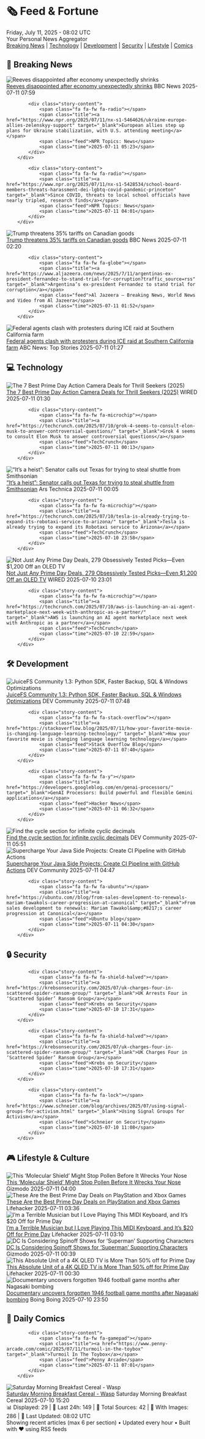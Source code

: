<!-- Processing 54 RSS feeds at 2025-07-11 08:01:42 UTC -->
<!-- Processing: XKCD -->
<!-- Processing: Saturday Morning Breakfast Cereal -->
<!-- Processing: Penny Arcade -->
<!-- Processing: Poorly Drawn Lines -->
<!-- Processing: Garfield -->
<!-- Processing: Dilbert -->
<!-- Processing: Girl Genius -->
<!-- Processing: CNN Top Stories -->
<!-- Processing: BBC World News -->
<!-- Processing: BBC Breaking News -->
<!-- Processing: NPR News -->
<!-- Processing: CBC News -->
<!-- Error processing https://rss.cbc.ca/lineup/topstories.xml: The read operation timed out -->
<!-- Processing: Reuters Top News -->
<!-- Processing: Associated Press Breaking -->
<!-- Processing: ABC News Breaking -->
<!-- Processing: Sky News World -->
<!-- Processing: TechCrunch -->
<!-- Processing: The Verge -->
<!-- Processing: Slashdot -->
<!-- Processing: Lobsters Python -->
<!-- Processing: Dev.to -->
<!-- Processing: Phoronix Linux News -->
<!-- Processing: It's FOSS -->
<!-- Error processing https://itsfoss.com/rss/: The read operation timed out -->
<!-- Processing: OMG! Ubuntu -->
<!-- Processing: Linux.com -->
<!-- Processing: Red Hat Blog -->
<!-- Processing: GitLab Blog -->
<!-- Processing: DZone -->
<!-- Processing: Martin Fowler -->
<!-- Processing: Coding Horror -->
<!-- Processing: The Pragmatic Engineer -->
<!-- Processing: Lifehacker -->
<!-- Processing: Gizmodo -->
<!-- Processing: Krebs on Security -->
<!-- Generated 6 new posts out of 34 feeds processed -->
<div class="newspaper-header">
    <h1 class="newspaper-title">🗞️ Feed & Fortune</h1>
    <div class="newspaper-date">Friday, July 11, 2025 - 08:02 UTC</div>
    <div class="newspaper-subtitle">Your Personal News Aggregator</div>
</div>

<div class="newspaper-nav">
    <a href="#breaking">Breaking News</a> |
    <a href="#tech">Technology</a> |
    <a href="#dev">Development</a> |
    <a href="#security">Security</a> |
    <a href="#lifestyle">Lifestyle</a> |
    <a href="#webcomics">Comics</a>
</div>

<div class="news-section breaking-news" id="breaking">
<h2 class="section-header">🚨 Breaking News</h2>
<div class="stories-container">
<div class="story">
            <img src="https://ichef.bbci.co.uk/ace/standard/240/cpsprodpb/6d50/live/30b6dbe0-5e20-11f0-bbf2-09f80948283f.jpg" alt="Reeves disappointed after economy unexpectedly shrinks" class="story-image" loading="lazy" onerror="this.style.display='none'">
            <div class="story-content">
                <span class="fa fa-fw fa-flag"></span>
                <span class="title"><a href="https://www.bbc.com/news/articles/cq6mvem8neno" target="_blank">Reeves disappointed after economy unexpectedly shrinks</a></span>
                <span class="feed">BBC News</span>
                <span class="time">2025-07-11 07:59</span>
            </div>
        </div>
<div class="story">
            
            <div class="story-content">
                <span class="fa fa-fw fa-radio"></span>
                <span class="title"><a href="https://www.npr.org/2025/07/11/nx-s1-5464626/ukraine-europe-allies-zelenskyy-support" target="_blank">European allies step up plans for Ukraine stabilization, with U.S. attending meeting</a></span>
                <span class="feed">NPR Topics: News</span>
                <span class="time">2025-07-11 05:23</span>
            </div>
        </div>
<div class="story">
            
            <div class="story-content">
                <span class="fa fa-fw fa-radio"></span>
                <span class="title"><a href="https://www.npr.org/2025/07/11/nx-s1-5428534/school-board-members-threats-harassment-dei-lgbtq-covid-pandemic-princeton" target="_blank">Since COVID, threats to local school officials have nearly tripled, research finds</a></span>
                <span class="feed">NPR Topics: News</span>
                <span class="time">2025-07-11 04:01</span>
            </div>
        </div>
<div class="story">
            <img src="https://ichef.bbci.co.uk/ace/standard/240/cpsprodpb/c392/live/d7a4dfd0-5df6-11f0-870f-597d22515ef1.jpg" alt="Trump threatens 35% tariffs on Canadian goods" class="story-image" loading="lazy" onerror="this.style.display='none'">
            <div class="story-content">
                <span class="fa fa-fw fa-earth-americas"></span>
                <span class="title"><a href="https://www.bbc.com/news/articles/cvg819n954mo" target="_blank">Trump threatens 35% tariffs on Canadian goods</a></span>
                <span class="feed">BBC News</span>
                <span class="time">2025-07-11 02:20</span>
            </div>
        </div>
<div class="story">
            
            <div class="story-content">
                <span class="fa fa-fw fa-globe"></span>
                <span class="title"><a href="https://www.aljazeera.com/news/2025/7/11/argentinas-ex-president-fernandez-to-stand-trial-for-corruption?traffic_source=rss" target="_blank">Argentina’s ex-president Fernandez to stand trial for corruption</a></span>
                <span class="feed">Al Jazeera – Breaking News, World News and Video from Al Jazeera</span>
                <span class="time">2025-07-11 01:52</span>
            </div>
        </div>
<div class="story">
            <img src="https://s.abcnews.com/images/US/raid-2-abc-er-250710_1752181357445_hpMain_4x3t_384.jpg" alt="Federal agents clash with protesters during ICE raid at Southern California farm" class="story-image" loading="lazy" onerror="this.style.display='none'">
            <div class="story-content">
                <span class="fa fa-fw fa-tv"></span>
                <span class="title"><a href="https://abcnews.go.com/US/federal-agents-clash-protesters-ice-raid-southern-california/story?id=123657572" target="_blank">Federal agents clash with protesters during ICE raid at Southern California farm</a></span>
                <span class="feed">ABC News: Top Stories</span>
                <span class="time">2025-07-11 01:27</span>
            </div>
        </div>
</div>
</div>
<div class="news-section tech-news" id="tech">
<h2 class="section-header">💻 Technology</h2>
<div class="stories-container">
<div class="story">
            <img src="https://media.wired.com/photos/686c28a46f1cf52d58e8f245/master/pass/7.jpg" alt="The 7 Best Prime Day Action Camera Deals for Thrill Seekers (2025)" class="story-image" loading="lazy" onerror="this.style.display='none'">
            <div class="story-content">
                <span class="fa fa-fw fa-bolt"></span>
                <span class="title"><a href="https://www.wired.com/gallery/prime-day-deals-on-action-cameras-2025-1/" target="_blank">The 7 Best Prime Day Action Camera Deals for Thrill Seekers (2025)</a></span>
                <span class="feed">WIRED</span>
                <span class="time">2025-07-11 01:30</span>
            </div>
        </div>
<div class="story">
            
            <div class="story-content">
                <span class="fa fa-fw fa-microchip"></span>
                <span class="title"><a href="https://techcrunch.com/2025/07/10/grok-4-seems-to-consult-elon-musk-to-answer-controversial-questions/" target="_blank">Grok 4 seems to consult Elon Musk to answer controversial questions</a></span>
                <span class="feed">TechCrunch</span>
                <span class="time">2025-07-11 00:13</span>
            </div>
        </div>
<div class="story">
            <img src="https://cdn.arstechnica.net/wp-content/uploads/2025/06/news-063025b-lg-500x500.jpg" alt="“It’s a heist”: Senator calls out Texas for trying to steal shuttle from Smithsonian" class="story-image" loading="lazy" onerror="this.style.display='none'">
            <div class="story-content">
                <span class="fa fa-fw fa-cog"></span>
                <span class="title"><a href="https://arstechnica.com/space/2025/07/its-a-heist-senator-calls-out-texas-for-trying-to-steal-shuttle-from-smithsonian/" target="_blank">“It’s a heist”: Senator calls out Texas for trying to steal shuttle from Smithsonian</a></span>
                <span class="feed">Ars Technica</span>
                <span class="time">2025-07-11 00:05</span>
            </div>
        </div>
<div class="story">
            
            <div class="story-content">
                <span class="fa fa-fw fa-microchip"></span>
                <span class="title"><a href="https://techcrunch.com/2025/07/10/tesla-is-already-trying-to-expand-its-robotaxi-service-to-arizona/" target="_blank">Tesla is already trying to expand its Robotaxi service to Arizona</a></span>
                <span class="feed">TechCrunch</span>
                <span class="time">2025-07-10 23:58</span>
            </div>
        </div>
<div class="story">
            <img src="https://media.wired.com/photos/686d4cbdffcb274e31f3ae3f/master/pass/Absolute%20Best%20Deals.png" alt="Not Just Any Prime Day Deals, 279 Obsessively Tested Picks—Even $1,200 Off an OLED TV" class="story-image" loading="lazy" onerror="this.style.display='none'">
            <div class="story-content">
                <span class="fa fa-fw fa-bolt"></span>
                <span class="title"><a href="https://www.wired.com/story/best-amazon-prime-deals-july-2025-2/" target="_blank">Not Just Any Prime Day Deals, 279 Obsessively Tested Picks—Even $1,200 Off an OLED TV</a></span>
                <span class="feed">WIRED</span>
                <span class="time">2025-07-10 23:01</span>
            </div>
        </div>
<div class="story">
            
            <div class="story-content">
                <span class="fa fa-fw fa-microchip"></span>
                <span class="title"><a href="https://techcrunch.com/2025/07/10/aws-is-launching-an-ai-agent-marketplace-next-week-with-anthropic-as-a-partner/" target="_blank">AWS is launching an AI agent marketplace next week with Anthropic as a partner</a></span>
                <span class="feed">TechCrunch</span>
                <span class="time">2025-07-10 22:59</span>
            </div>
        </div>
</div>
</div>
<div class="news-section dev-news" id="dev">
<h2 class="section-header">🛠️ Development</h2>
<div class="stories-container">
<div class="story">
            <img src="https://media2.dev.to/dynamic/image/width=800%2Cheight=%2Cfit=scale-down%2Cgravity=auto%2Cformat=auto/https%3A%2F%2Fdev-to-uploads.s3.amazonaws.com%2Fuploads%2Farticles%2F31oylaj8d59mnsyaub97.png" alt="JuiceFS Community 1.3: Python SDK, Faster Backup, SQL &amp; Windows Optimizations" class="story-image" loading="lazy" onerror="this.style.display='none'">
            <div class="story-content">
                <span class="fa fa-fw fa-code"></span>
                <span class="title"><a href="https://dev.to/daswu/juicefs-community-13-python-sdk-faster-backup-sql-windows-optimizations-4l8e" target="_blank">JuiceFS Community 1.3: Python SDK, Faster Backup, SQL &amp; Windows Optimizations</a></span>
                <span class="feed">DEV Community</span>
                <span class="time">2025-07-11 07:48</span>
            </div>
        </div>
<div class="story">
            
            <div class="story-content">
                <span class="fa fa-fw fa-stack-overflow"></span>
                <span class="title"><a href="https://stackoverflow.blog/2025/07/11/how-your-favorite-movie-is-changing-language-learning-technology/" target="_blank">How your favorite movie is changing language learning technology</a></span>
                <span class="feed">Stack Overflow Blog</span>
                <span class="time">2025-07-11 07:40</span>
            </div>
        </div>
<div class="story">
            
            <div class="story-content">
                <span class="fa fa-fw fa-y"></span>
                <span class="title"><a href="https://developers.googleblog.com/en/genai-processors/" target="_blank">GenAI Processors: Build powerful and flexible Gemini applications</a></span>
                <span class="feed">Hacker News</span>
                <span class="time">2025-07-11 06:32</span>
            </div>
        </div>
<div class="story">
            <img src="https://media2.dev.to/dynamic/image/width=800%2Cheight=%2Cfit=scale-down%2Cgravity=auto%2Cformat=auto/https%3A%2F%2Fdev-to-uploads.s3.amazonaws.com%2Fuploads%2Farticles%2Fcwv3nu1cumqgvk94l9db.png" alt="Find the cycle section for infinite cyclic decimals" class="story-image" loading="lazy" onerror="this.style.display='none'">
            <div class="story-content">
                <span class="fa fa-fw fa-code"></span>
                <span class="title"><a href="https://dev.to/esproc_spl/find-the-cycle-section-for-infinite-cyclic-decimals-1app" target="_blank">Find the cycle section for infinite cyclic decimals</a></span>
                <span class="feed">DEV Community</span>
                <span class="time">2025-07-11 05:51</span>
            </div>
        </div>
<div class="story">
            <img src="https://media2.dev.to/dynamic/image/width=800%2Cheight=%2Cfit=scale-down%2Cgravity=auto%2Cformat=auto/https%3A%2F%2Fdev-to-uploads.s3.amazonaws.com%2Fuploads%2Farticles%2Fzupb463gqb4s5g7kqwoc.png" alt="Supercharge Your Java Side Projects: Create CI Pipeline with GitHub Actions" class="story-image" loading="lazy" onerror="this.style.display='none'">
            <div class="story-content">
                <span class="fa fa-fw fa-code"></span>
                <span class="title"><a href="https://dev.to/mammadyahyayev/supercharge-your-java-side-projects-create-ci-pipeline-with-github-actions-2hb1" target="_blank">Supercharge Your Java Side Projects: Create CI Pipeline with GitHub Actions</a></span>
                <span class="feed">DEV Community</span>
                <span class="time">2025-07-11 04:47</span>
            </div>
        </div>
<div class="story">
            
            <div class="story-content">
                <span class="fa fa-fw fa-ubuntu"></span>
                <span class="title"><a href="https://ubuntu.com//blog/from-sales-development-to-renewals-mariam-tawakols-career-progression-at-canonical" target="_blank">From sales development to renewals: Mariam Tawakol&amp;#8217;s career progression at Canonical</a></span>
                <span class="feed">Ubuntu blog</span>
                <span class="time">2025-07-11 04:30</span>
            </div>
        </div>
</div>
</div>
<div class="news-section security-news" id="security">
<h2 class="section-header">🔒 Security</h2>
<div class="stories-container">
<div class="story">
            
            <div class="story-content">
                <span class="fa fa-fw fa-shield-halved"></span>
                <span class="title"><a href="https://krebsonsecurity.com/2025/07/uk-charges-four-in-scattered-spider-ransom-group/" target="_blank">UK Arrests Four in ‘Scattered Spider’ Ransom Group</a></span>
                <span class="feed">Krebs on Security</span>
                <span class="time">2025-07-10 17:31</span>
            </div>
        </div>
<div class="story">
            
            <div class="story-content">
                <span class="fa fa-fw fa-shield-halved"></span>
                <span class="title"><a href="https://krebsonsecurity.com/2025/07/uk-charges-four-in-scattered-spider-ransom-group/" target="_blank">UK Charges Four in ‘Scattered Spider’ Ransom Group</a></span>
                <span class="feed">Krebs on Security</span>
                <span class="time">2025-07-10 17:31</span>
            </div>
        </div>
<div class="story">
            
            <div class="story-content">
                <span class="fa fa-fw fa-lock"></span>
                <span class="title"><a href="https://www.schneier.com/blog/archives/2025/07/using-signal-groups-for-activism.html" target="_blank">Using Signal Groups for Activism</a></span>
                <span class="feed">Schneier on Security</span>
                <span class="time">2025-07-10 11:08</span>
            </div>
        </div>
</div>
</div>
<div class="news-section lifestyle-news" id="lifestyle">
<h2 class="section-header">🎮 Lifestyle & Culture</h2>
<div class="stories-container">
<div class="story">
            <img src="https://gizmodo.com/app/uploads/2025/07/pollen-allergy-lead.jpg" alt="This ‘Molecular Shield’ Might Stop Pollen Before It Wrecks Your Nose" class="story-image" loading="lazy" onerror="this.style.display='none'">
            <div class="story-content">
                <span class="fa fa-fw fa-computer"></span>
                <span class="title"><a href="https://gizmodo.com/this-molecular-shield-might-stop-pollen-before-it-wrecks-your-nose-2000627787" target="_blank">This ‘Molecular Shield’ Might Stop Pollen Before It Wrecks Your Nose</a></span>
                <span class="feed">Gizmodo</span>
                <span class="time">2025-07-11 04:00</span>
            </div>
        </div>
<div class="story">
            <img src="https://lifehacker.com/imagery/articles/01JZVB9KC0S8X18GWPCQ3VXDJS/hero-image.png" alt="These Are the Best Prime Day Deals on PlayStation and Xbox Games" class="story-image" loading="lazy" onerror="this.style.display='none'">
            <div class="story-content">
                <span class="fa fa-fw fa-life-ring"></span>
                <span class="title"><a href="https://lifehacker.com/entertainment/playstation-xbox-games-on-sale-prime-day-2025?utm_medium=RSS" target="_blank">These Are the Best Prime Day Deals on PlayStation and Xbox Games</a></span>
                <span class="feed">Lifehacker</span>
                <span class="time">2025-07-11 03:36</span>
            </div>
        </div>
<div class="story">
            <img src="https://lifehacker.com/imagery/articles/01JZVNSFHMG26Y8Q4ZFRJ6J4FB/hero-image.jpg" alt="I’m a Terrible Musician but I Love Playing This MIDI Keyboard, and It’s $20 Off for Prime Day" class="story-image" loading="lazy" onerror="this.style.display='none'">
            <div class="story-content">
                <span class="fa fa-fw fa-life-ring"></span>
                <span class="title"><a href="https://lifehacker.com/tech/akai-midi-keyboard-prime-day-2025?utm_medium=RSS" target="_blank">I’m a Terrible Musician but I Love Playing This MIDI Keyboard, and It’s $20 Off for Prime Day</a></span>
                <span class="feed">Lifehacker</span>
                <span class="time">2025-07-11 03:10</span>
            </div>
        </div>
<div class="story">
            <img src="https://gizmodo.com/app/uploads/2025/07/jimmy-olsen-mr-terrific.jpg" alt="DC Is Considering Spinoff Shows for ‘Superman’ Supporting Characters" class="story-image" loading="lazy" onerror="this.style.display='none'">
            <div class="story-content">
                <span class="fa fa-fw fa-computer"></span>
                <span class="title"><a href="https://gizmodo.com/dc-is-considering-spinoff-shows-for-superman-supporting-characters-2000627876" target="_blank">DC Is Considering Spinoff Shows for ‘Superman’ Supporting Characters</a></span>
                <span class="feed">Gizmodo</span>
                <span class="time">2025-07-11 00:39</span>
            </div>
        </div>
<div class="story">
            <img src="https://lifehacker.com/imagery/articles/01JZVBTS6R5C26HTYTGKEQ07WS/hero-image.jpg" alt="This Absolute Unit of a 4K QLED TV is More Than 50% off for Prime Day" class="story-image" loading="lazy" onerror="this.style.display='none'">
            <div class="story-content">
                <span class="fa fa-fw fa-life-ring"></span>
                <span class="title"><a href="https://lifehacker.com/tech/this-absolute-unit-of-a-4k-qled-tv-is-more-than-50-off-for-prime-day-2025?utm_medium=RSS" target="_blank">This Absolute Unit of a 4K QLED TV is More Than 50% off for Prime Day</a></span>
                <span class="feed">Lifehacker</span>
                <span class="time">2025-07-11 00:30</span>
            </div>
        </div>
<div class="story">
            <img src="https://i0.wp.com/boingboing.net/wp-content/uploads/2025/07/atomic-bowl.jpg?fit=1080%2C833&amp;quality=60&amp;ssl=1" alt="Documentary uncovers forgotten 1946 football game months after Nagasaki bombing" class="story-image" loading="lazy" onerror="this.style.display='none'">
            <div class="story-content">
                <span class="fa fa-fw fa-arrow-right"></span>
                <span class="title"><a href="https://boingboing.net/2025/07/10/documentary-uncovers-forgotten-1946-football-game-months-after-nagasaki-bombing.html" target="_blank">Documentary uncovers forgotten 1946 football game months after Nagasaki bombing</a></span>
                <span class="feed">Boing Boing</span>
                <span class="time">2025-07-10 23:50</span>
            </div>
        </div>
</div>
</div>
<div class="news-section webcomics-section" id="webcomics">
<h2 class="section-header">🎨 Daily Comics</h2>
<div class="stories-container">
<div class="story">
            
            <div class="story-content">
                <span class="fa fa-fw fa-gamepad"></span>
                <span class="title"><a href="https://www.penny-arcade.com/comic/2025/07/11/turmoil-in-the-toybox" target="_blank">Turmoil In The Toybox</a></span>
                <span class="feed">Penny Arcade</span>
                <span class="time">2025-07-11 07:01</span>
            </div>
        </div>
<div class="story">
            <img src="https://www.smbc-comics.com/comics/1751598559-20250710.png" alt="Saturday Morning Breakfast Cereal - Wasp" class="story-image" loading="lazy" onerror="this.style.display='none'">
            <div class="story-content">
                <span class="fa fa-fw fa-smile"></span>
                <span class="title"><a href="https://www.smbc-comics.com/comic/wasp" target="_blank">Saturday Morning Breakfast Cereal - Wasp</a></span>
                <span class="feed">Saturday Morning Breakfast Cereal</span>
                <span class="time">2025-07-10 15:20</span>
            </div>
        </div>
</div>
</div>

<div class="newspaper-footer">
    <div class="stats">
        📊 Displayed: 29 | 📅 Last 24h: 149 | 📡 Total Sources: 42 | 📸 With Images: 286 |
        🔄 Last Updated: 08:02 UTC
    </div>
    <div class="footer-note">
        Showing recent articles (max 6 per section) • Updated every hour • Built with ❤️ using RSS feeds
    </div>
</div>
